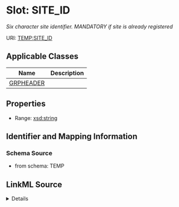 # Slot: SITE_ID
_Six character site identifier. MANDATORY if site is already registered_


URI: [TEMP:SITE_ID](https://example.org/TEMP/SITE_ID)



<!-- no inheritance hierarchy -->




## Applicable Classes

| Name | Description |
| --- | --- |
[GRPHEADER](GRPHEADER.md) | 






## Properties

* Range: [xsd:string](xsd:string)







## Identifier and Mapping Information







### Schema Source


* from schema: TEMP




## LinkML Source

<details>
```yaml
name: SITE_ID
description: Six character site identifier. MANDATORY if site is already registered
from_schema: TEMP
rank: 1000
alias: SITE_ID
domain_of:
- GRP_HEADER
range: string

```
</details>